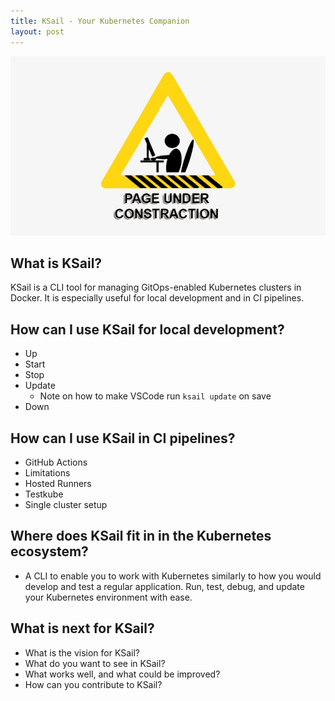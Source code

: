 ```yaml
---
title: KSail - Your Kubernetes Companion
layout: post
---
```


![ksail](/assets/images/under-construction.jpg)

## What is KSail?

KSail is a CLI tool for managing GitOps-enabled Kubernetes clusters in Docker. It is especially useful for local development and in CI pipelines.

## How can I use KSail for local development?

- Up
- Start
- Stop
- Update
  - Note on how to make VSCode run `ksail update` on save
- Down

## How can I use KSail in CI pipelines?

- GitHub Actions
- Limitations
- Hosted Runners
- Testkube
- Single cluster setup

## Where does KSail fit in in the Kubernetes ecosystem?

- A CLI to enable you to work with Kubernetes similarly to how you would develop and test a regular application. Run, test, debug, and update your Kubernetes environment with ease.

## What is next for KSail?

- What is the vision for KSail?
- What do you want to see in KSail?
- What works well, and what could be improved?
- How can you contribute to KSail?
